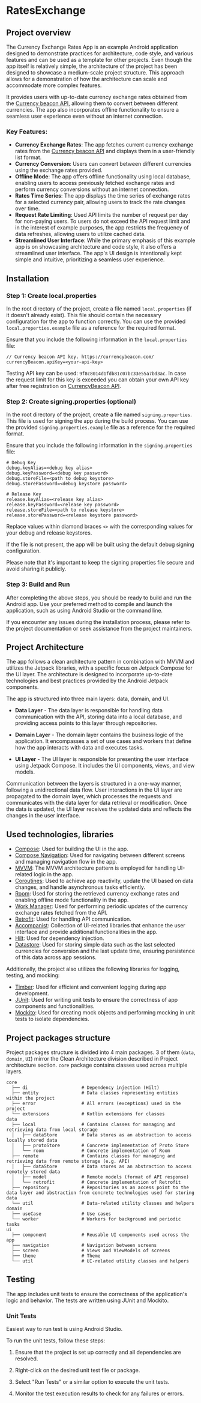 # RatesExchange

## Project overview

The Currency Exchange Rates App is an example Android application designed to demonstrate practices for architecture, code style, and various features and can be used as a template for other projects. Even though the app itself is relatively simple, the architecture of the project has been designed to showcase a medium-scale project structure. This approach allows for a demonstration of how the architecture can scale and accommodate more complex features.

It provides users with up-to-date currency exchange rates obtained from the [Currency beacon API](https://currencybeacon.com/), allowing them to convert between different currencies. The app also incorporates offline functionality to ensure a seamless user experience even without an internet connection.

### Key Features:

- **Currency Exchange Rates**: The app fetches current currency exchange rates from the [Currency beacon API](https://currencybeacon.com/)  and displays them in a user-friendly list format.
- **Currency Conversion**: Users can convert between different currencies using the exchange rates provided.
- **Offline Mode**: The app offers offline functionality using local database, enabling users to access previously fetched exchange rates and perform currency conversions without an internet connection.
- **Rates Time Series**: The app displays the time series of exchange rates for a selected currency pair, allowing users to track the rate changes over time.
- **Request Rate Limiting**: Used API limits the number of request per day for non-paying users. To  users do not exceed the API request limit and in the interest of example purposes, the app restricts the frequency of data refreshes, allowing users to utilize cached data.
- **Streamlined User Interface**: While the primary emphasis of this example app is on showcasing architecture and code style, it also offers a streamlined user interface. The app's UI design is intentionally kept simple and intuitive, prioritizing a seamless user experience.

## Installation
### Step 1: Create local.properties

In the root directory of the project, create a file named `local.properties` (if it doesn't already exist). This file should contain the necessary configuration for the app to function correctly. You can use the provided `local.properties.example` file as a reference for the required format.

Ensure that you include the following information in the `local.properties` file:
```
// Currency beacon API key. https://currencybeacon.com/
currencyBeacon.apiKey=<your-api-key> 
```

Testing API key can be used: `9f8c8014d1fdb81c07bc33e55a7bd3ac`. In case the request limit for this key is exceeded you can obtain your own API key after free registration on [CurrencyBeacon API](https://currencybeacon.com/).

### Step 2: Create signing.properties (optional)

In the root directory of the project, create a file named `signing.properties`. This file is used for signing the app during the build process. You can use the provided `signing.properties.example` file as a reference for the required format.

Ensure that you include the following information in the `signing.properties` file:

```
# Debug Key
debug.keyAlias=<debug key alias>  
debug.keyPassword=<debug key password>  
debug.storeFile=<path to debug keystore>  
debug.storePassword=<debug keystore password>  

# Release Key
release.keyAlias=<release key alias>  
release.keyPassword=<release key password>  
release.storeFile=<path to release keystore>  
release.storePassword=<release keystore password>
```

Replace values within diamond braces `<>` with the corresponding values for your debug and release keystores.

If the file is not present, the app will be built using the default debug signing configuration.

Please note that it's important to keep the signing properties file secure and avoid sharing it publicly.

### Step 3: Build and Run

After completing the above steps, you should be ready to build and run the Android app. Use your preferred method to compile and launch the application, such as using Android Studio or the command line.

If you encounter any issues during the installation process, please refer to the project documentation or seek assistance from the project maintainers.

## Project Architecture

The app follows a clean architecture pattern in combination with MVVM  and utilizes the Jetpack libraries, with a specific focus on Jetpack Compose for the UI layer. The architecture is designed to incorporate up-to-date technologies and best practices provided by the Android Jetpack components.

The app is structured into three main layers: data, domain, and UI.

- **Data Layer** - The data layer is responsible for handling data communication with the API, storing data into a local database, and providing access points to this layer through repositories.

- **Domain Layer** -  The domain layer contains the business logic of the application. It encompasses a set of use cases and workers that define how the app interacts with data and executes tasks.

- **UI Layer** - The UI layer is responsible for presenting the user interface using Jetpack Compose. It includes the UI components, views, and view models.

Communication between the layers is structured in a one-way manner, following a unidirectional data flow. User interactions in the UI layer are propagated to the domain layer, which processes the requests and communicates with the data layer for data retrieval or modification. Once the data is updated, the UI layer receives the updated data and reflects the changes in the user interface.

## Used technologies, libraries

-   [Compose](https://developer.android.com/jetpack/compose): Used for building the UI in the app.
-   [Compose Navigation](https://developer.android.com/jetpack/compose/navigation): Used for navigating between different screens and managing navigation flow in the app.
-   [MVVM](https://developer.android.com/jetpack/guide): The MVVM architecture pattern is employed for handling UI-related logic in the app.
-   [Coroutines](https://developer.android.com/kotlin/coroutines): Used to achieve app reactivity, update the UI based on data changes, and handle asynchronous tasks efficiently.
-   [Room](https://developer.android.com/jetpack/androidx/releases/room): Used for storing the retrieved currency exchange rates and enabling offline mode functionality in the app.
-   [Work Manager](https://developer.android.com/topic/libraries/architecture/workmanager): Used for performing periodic updates of the currency exchange rates fetched from the API.
-   [Retrofit](https://square.github.io/retrofit/): Used for handling API communication.
-   [Accompanist](https://github.com/google/accompanist): Collection of UI-related libraries that enhance the user interface and provide additional functionalities in the app.
-   [Hilt](https://developer.android.com/training/dependency-injection/hilt-android): Used for dependency injection.
-   [Datastore](https://developer.android.com/topic/libraries/architecture/datastore): Used for storing simple data such as the last selected currencies for conversion and the last update time, ensuring persistence of this data across app sessions.

Additionally, the project also utilizes the following libraries for logging, testing, and mocking:

-   [Timber](https://github.com/JakeWharton/timber): Used for efficient and convenient logging during app development.
-   [JUnit](https://junit.org/junit5/): Used for writing unit tests to ensure the correctness of app components and functionalities.
-   [Mockito](https://site.mockito.org/): Used for creating mock objects and performing mocking in unit tests to isolate dependencies.

## Project packages structure
Project packages structure is divided into 4 main packages. 3 of them (`data`, `domain`, `UI`) mirror the Clean Architecture division described in Project architecture section. `core` package contains classes used across multiple layers.
```
core
  ├── di                    # Dependency injection (Hilt)
  ├── entity                # Data classes representing entities within the project
  ├── error                 # All errors (exceptions) used in the project
  └── extensions            # Kotlin extensions for classes
data
  ├── local                 # Contains classes for managing and retrieving data from local storage
  │   ├── dataStore         # Data stores as an abstraction to access locally stored data
  │   ├── protoStore        # Concrete implementation of Proto Store
  │   └── room              # Concrete implementation of Room
  ├── remote                # Contains classes for managing and retrieving data from remote storage (e.g. API)
  │   ├── dataStore         # Data stores as an abstraction to access remotely stored data
  │   ├── model             # Remote models (format of API response)
  │   └── retrofit          # Concrete implementation of Retrofit
  ├── repository            # Repositories as an access point to the data layer and abstraction from concrete technologies used for storing data
  └── util                  # Data-related utility classes and helpers
domain
  ├── useCase               # Use cases
  └── worker                # Workers for background and periodic tasks
ui
  ├── component             # Reusable UI components used across the app
  ├── navigation            # Navigation between screens
  ├── screen                # Views and ViewModels of screens
  ├── theme                 # Theme
  └── util                  # UI-related utility classes and helpers

```
## Testing

The app includes unit tests to ensure the correctness of the application's logic and behavior. The tests are written using JUnit and Mockito.

### Unit Tests

Easiest way to run test is using Android Studio.

To run the unit tests, follow these steps:

1. Ensure that the project is set up correctly and all dependencies are resolved.

2. Right-click on the desired unit test file or package.

3. Select "Run Tests" or a similar option to execute the unit tests.

4. Monitor the test execution results to check for any failures or errors.
